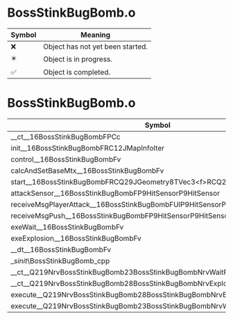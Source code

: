 # BossStinkBugBomb.o
| Symbol | Meaning 
| ------------- | ------------- 
| :x: | Object has not yet been started. 
| :eight_pointed_black_star: | Object is in progress. 
| :white_check_mark: | Object is completed. 


# BossStinkBugBomb.o
| Symbol | Decompiled? |
| ------------- | ------------- |
| __ct__16BossStinkBugBombFPCc | :x: |
| init__16BossStinkBugBombFRC12JMapInfoIter | :x: |
| control__16BossStinkBugBombFv | :x: |
| calcAndSetBaseMtx__16BossStinkBugBombFv | :x: |
| start__16BossStinkBugBombFRCQ29JGeometry8TVec3&lt;f&gt;RCQ29JGeometry8TVec3&lt;f&gt; | :x: |
| attackSensor__16BossStinkBugBombFP9HitSensorP9HitSensor | :x: |
| receiveMsgPlayerAttack__16BossStinkBugBombFUlP9HitSensorP9HitSensor | :x: |
| receiveMsgPush__16BossStinkBugBombFP9HitSensorP9HitSensor | :x: |
| exeWait__16BossStinkBugBombFv | :x: |
| exeExplosion__16BossStinkBugBombFv | :x: |
| __dt__16BossStinkBugBombFv | :x: |
| __sinit_\BossStinkBugBomb_cpp | :x: |
| __ct__Q219NrvBossStinkBugBomb23BossStinkBugBombNrvWaitFv | :x: |
| __ct__Q219NrvBossStinkBugBomb28BossStinkBugBombNrvExplosionFv | :x: |
| execute__Q219NrvBossStinkBugBomb28BossStinkBugBombNrvExplosionCFP5Spine | :x: |
| execute__Q219NrvBossStinkBugBomb23BossStinkBugBombNrvWaitCFP5Spine | :x: |
